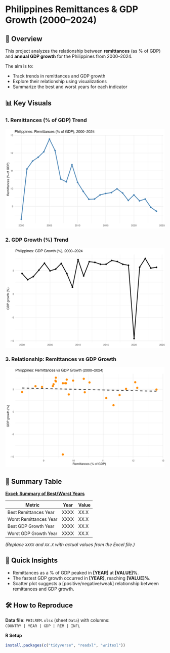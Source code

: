 # Philippines Remittances & GDP Growth (2000–2024)

## 📌 Overview
This project analyzes the relationship between **remittances** (as % of GDP) and **annual GDP growth** for the Philippines from 2000–2024.

The aim is to:
- Track trends in remittances and GDP growth
- Explore their relationship using visualizations
- Summarize the best and worst years for each indicator

## 📊 Key Visuals
### 1. Remittances (% of GDP) Trend
![Remittances Trend](images/phl_remittances_trend.png)

### 2. GDP Growth (%) Trend
![GDP Growth Trend](images/phl_gdp_growth_trend.png)

### 3. Relationship: Remittances vs GDP Growth
![Remittances vs GDP Growth](images/phl_remit_vs_gdp.png)

## 🧾 Summary Table
**[Excel: Summary of Best/Worst Years](data/processed/phl_remit_gdp_summary.xlsx)**

| Metric                | Year | Value |
|-----------------------|------|-------|
| Best Remittances Year | XXXX | XX.X |
| Worst Remittances Year| XXXX | XX.X |
| Best GDP Growth Year  | XXXX | XX.X |
| Worst GDP Growth Year | XXXX | XX.X |

*(Replace `XXXX` and `XX.X` with actual values from the Excel file.)*

## 🔎 Quick Insights
- Remittances as a % of GDP peaked in **[YEAR]** at **[VALUE]%**.
- The fastest GDP growth occurred in **[YEAR]**, reaching **[VALUE]%**.
- Scatter plot suggests a [positive/negative/weak] relationship between remittances and GDP growth.

## 🛠️ How to Reproduce
**Data file**: `PHILREM.xlsx` (sheet `Data`) with columns:  
`COUNTRY | YEAR | GDP | REM | INFL`

**R Setup**
```r
install.packages(c("tidyverse", "readxl", "writexl"))
